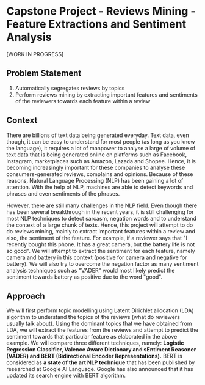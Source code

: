 # Capstone Project - Reviews Mining - Feature Extractions and Sentiment Analysis


[WORK IN PROGRESS]



## Problem Statement

1. Automatically segregates reviews by topics
2. Perform reviews mining by extracting important features and sentiments of the reviewers towards each feature within a review



## Context

There are billions of text data being generated everyday. Text data, even though, it can be easy to understand for most people (as long as you know the language), it requires a lot of manpower to analyse a large of volume of text data that is being generated online on platforms such as Facebook, Instagram, marketplaces such as Amazon, Lazada and Shopee. Hence, it is becoming increasingly important for these companies to analyse these consumers-generated reviews, complains and opinions. Because of these reasons, Natural Language Processing (NLP) has been gaining a lot of attention. With the help of NLP, machines are able to detect keywords and phrases and even sentiments of the phrases.

However, there are still many challenges in the NLP field. Even though there has been several breakthrough in the recent years, it is still challenging for most NLP techniques to detect sarcasm, negation words and to understand the context of a large chunk of texts. Hence, this project will attempt to do do reviews mining, mainly to extract important features within a review and also, the sentiment of the feature. For example, if a reviewer says that "I recently bought this phone. It has a great camera, but the battery life is not so good". We will attempt to extract the sentiment for each feature, namely camera and battery in this context (positive for camera and negative for battery). We will also try to overcome the negation factor as many sentiment analysis techniques such as "VADER" would most likely predict the sentiment towards battery as positive due to the word "good".


## Approach

We will first perform topic modelling using Latent Dirichlet allocation (LDA) algorithm to understand the topics of the reviews (what do reviewers usually talk about). Using the dominant topics that we have obtained from LDA, we will extract the features from the reviews and attempt to predict the sentiment towards that particular feature as elaborated in the above example. We will compare three different techniques, namely: **Logistic Regression Classifier, Valence Aware Dictionary and sEntiment Reasoner (VADER) and BERT (Bidirectional Encoder Representations).** BERT is considered as **a state of the art NLP technique** that has been published by researched at Google AI Language. Google has also announced that it has updated its search engine with BERT algorithm.
